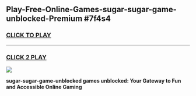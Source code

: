 
## Play-Free-Online-Games-sugar-sugar-game-unblocked-Premium #7f4s4
<h3>
<a href="https://premium.freeplayer.one?title=sugar-sugar-game-unblocked&ref=8M">CLICK TO PLAY</a></h3>
<hr>

<h3>
<a href="https://premium.freeplayer.one?title=sugar-sugar-game-unblocked&ref=8M">CLICK 2 PLAY</a>
  
</h3>

<a href="https://premium.freeplayer.one?title=sugar-sugar-game-unblocked&ref=8M"><img src="https://clearcache.store/games.png"></a>


**sugar-sugar-game-unblocked games unblocked: Your Gateway to Fun and Accessible Online Gaming**
